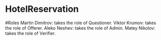 # HotelReservation
#Roles
  Martin Dimitrov: takes the role of Questioner.
  Viktor Krumov: takes the role of Offerer.
  Aleko Neshev: takes the role of Admin.
  Matey Nikolov: takes the role of Verifier.
